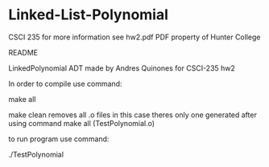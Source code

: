 # Linked-List-Polynomial
CSCI 235
for more information see hw2.pdf
PDF property of Hunter College

README

LinkedPolynomial ADT made by Andres Quinones for
CSCI-235 hw2






In order to compile use command: 

make all

make clean removes all .o files
in this case theres only one generated after using command make all (TestPolynomial.o)

to run program use command:

./TestPolynomial
